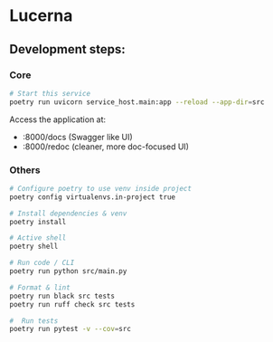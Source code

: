# Lucerna

## Development steps:

### Core
```bash
# Start this service
poetry run uvicorn service_host.main:app --reload --app-dir=src
```

Access the application at:
- :8000/docs (Swagger like UI)
- :8000/redoc (cleaner, more doc-focused UI)
  
### Others
```bash
# Configure poetry to use venv inside project
poetry config virtualenvs.in-project true
```

```bash 
# Install dependencies & venv  
poetry install
```

```bash
# Active shell
poetry shell
```

```bash
# Run code / CLI
poetry run python src/main.py
```

```bash
# Format & lint
poetry run black src tests
poetry run ruff check src tests
```

```bash
#  Run tests
poetry run pytest -v --cov=src
```

